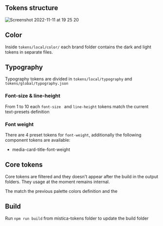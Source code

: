 ## Tokens structure

![Screenshot 2022-11-11 at 19 25 20](https://user-images.githubusercontent.com/44420072/201404605-61de32c9-893e-4542-89c2-2b93c09f45c8.png)


## Color

Inside `tokens/local/color/` each brand folder contains the dark and light tokens in separate files.

## Typography

Typography tokens are divided in `tokens/local/typography` and `tokens/global/typography.json`

### Font-size & line-height

From 1 to 10 each  `font-size ` and  `line-height` tokens match the current text-presets definition

### Font weight

There are 4 preset tokens for `font-weight`, additionally the following component tokens are available:

* media-card-title-font-weight


## Core tokens

Core tokens are filtered and they doesn't appear after the build in the output folders. They usage at the moment remains internal.

The match the previous palette colors definition and the 


## Build

Run `npm run build` from mistica-tokens folder to update the build folder
